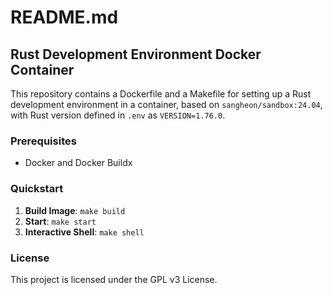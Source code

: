 # README.md

## Rust Development Environment Docker Container

This repository contains a Dockerfile and a Makefile for setting up a Rust development environment in a container, based on `sangheon/sandbox:24.04`, with Rust version defined in `.env` as `VERSION=1.76.0`.

### Prerequisites

- Docker and Docker Buildx

### Quickstart

1. **Build Image**: `make build`
2. **Start**: `make start`
3. **Interactive Shell**: `make shell`

### License

This project is licensed under the GPL v3 License.
